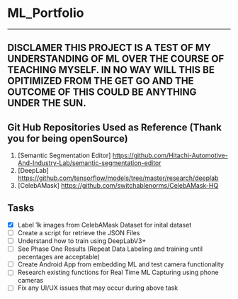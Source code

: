 # ML_Portfolio
---
**DISCLAMER THIS PROJECT IS A TEST OF MY UNDERSTANDING OF ML OVER THE COURSE OF TEACHING MYSELF. IN NO WAY WILL THIS BE OPITIMIZED FROM THE GET GO AND THE OUTCOME OF THIS COULD BE ANYTHING UNDER THE SUN.**
---
## Git Hub Repositories Used as Reference (Thank you for being openSource)
1. [Semantic Segmentation Editor] https://github.com/Hitachi-Automotive-And-Industry-Lab/semantic-segmentation-editor
2. [DeepLab] https://github.com/tensorflow/models/tree/master/research/deeplab
3. [CelebAMask] https://github.com/switchablenorms/CelebAMask-HQ

## Tasks 
- [x] Label 1k images from CelebAMask Dataset for inital dataset
- [ ] Create a script for retrieve the JSON Files
- [ ] Understand how to train using DeepLabV3+
- [ ] See Phase One Results (Repeat Data Labeling and training until pecentages are acceptable)
- [ ] Create Android App from embedding ML and test camera functionality 
- [ ] Research existing functions for Real Time ML Capturing using phone cameras
- [ ] Fix any UI/UX issues that may occur during above task
